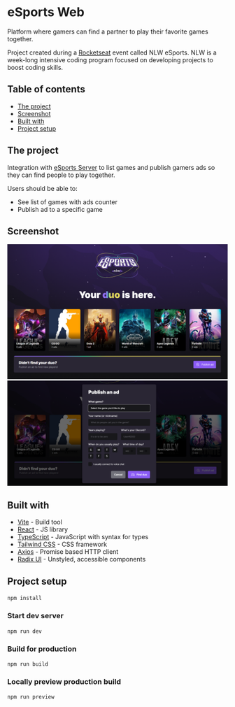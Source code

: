 # eSports Web

Platform where gamers can find a partner to play their favorite games together.

Project created during a [Rocketseat](https://www.rocketseat.com.br/) event called NLW eSports. NLW is a week-long intensive coding program focused on developing projects to boost coding skills.

## Table of contents

- [The project](#the-project)
- [Screenshot](#screenshot)
- [Built with](#built-with)
- [Project setup](#project-setup)

## The project

Integration with [eSports Server](https://github.com/leandrodalmolin/esports-server) to list games and publish gamers ads so they can find people to play together.

Users should be able to:

- See list of games with ads counter
- Publish ad to a specific game

## Screenshot

![](./screenshot-1.png)
![](./screenshot-2.png)

## Built with

- [Vite](https://vitejs.dev/) - Build tool
- [React](https://reactjs.org/) - JS library
- [TypeScript](https://www.typescriptlang.org/) - JavaScript with syntax for types
- [Tailwind CSS](https://tailwindcss.com/) - CSS framework
- [Axios](https://axios-http.com/) - Promise based HTTP client
- [Radix UI](https://www.radix-ui.com/) - Unstyled, accessible components

## Project setup
```
npm install
```

### Start dev server
```
npm run dev
```

### Build for production
```
npm run build
```

### Locally preview production build
```
npm run preview
```